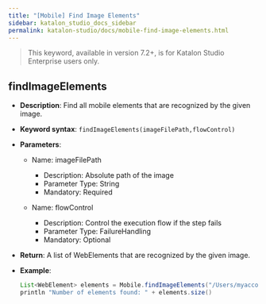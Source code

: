 ```yaml
---
title: "[Mobile] Find Image Elements" 
sidebar: katalon_studio_docs_sidebar
permalink: katalon-studio/docs/mobile-find-image-elements.html 
---
```


> This keyword, available in version 7.2+, is for Katalon Studio Enterprise users only.

## findImageElements

* **Description**: Find  all mobile elements that are recognized by the given image.
* **Keyword syntax**: `findImageElements(imageFilePath,flowControl)`
* **Parameters**:
  * Name: imageFilePath
    * Description: Absolute path of the image
    * Parameter Type: String
    * Mandatory: Required

  * Name: flowControl
    * Description: Control the execution flow if the step fails
    * Parameter Type: FailureHandling
    * Mandatory: Optional

* **Return**: A list of WebElements that are recognized by the given image.

* **Example**:

    ```java
    List<WebElement> elements = Mobile.findImageElements("/Users/myaccount/Desktop/image.png")
    println "Number of elements found: " + elements.size()
    ```
